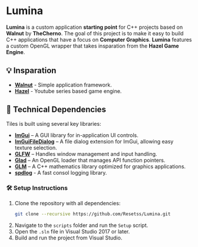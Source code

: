 # Lumina

**Lumina** is a custom application **starting point** for C++ projects based on **Walnut** by **TheCherno**. The goal of this project is to make it easy to build C++ applications that have a focus on **Computer Graphics**. **Lumina** features a custom OpenGL wrapper that takes insparation from the **Hazel Game Engine**. 

## 💡 Insparation

- **[Walnut](https://github.com/StudioCherno/Walnut)** - Simple application framework.
- **[Hazel](https://github.com/TheCherno/Hazel)** - Youtube series based game engine.  

## 🔧 Technical Dependencies
Tiles is built using several key libraries:

- **[ImGui](https://github.com/ocornut/imgui)** – A GUI library for in-application UI controls.  
- **[ImGuiFileDialog](https://github.com/aiekick/ImGuiFileDialog)** – A file dialog extension for ImGui, allowing easy texture selection.  
- **[GLFW](https://github.com/glfw/glfw)** – Handles window management and input handling.  
- **[Glad](https://github.com/Dav1dde/glad)** – An OpenGL loader that manages API function pointers.  
- **[GLM](https://github.com/g-truc/glm)** – A C++ mathematics library optimized for graphics applications.  
- **[spdlog](https://github.com/gabime/spdlog)** - A fast consol logging library.

### 🛠️ Setup Instructions
1. Clone the repository with all dependencies:
   ```sh
   git clone --recursive https://github.com/Resetss/Lumina.git
   ```
2. Navigate to the `scripts` folder and run the `Setup` script.
3. Open the `.sln` file in Visual Studio 2017 or later.
4. Build and run the project from Visual Studio.